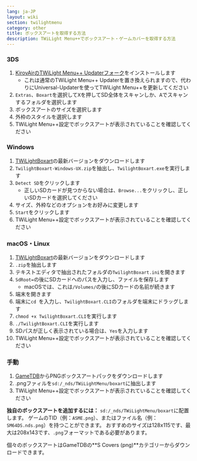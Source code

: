 ```yaml
---
lang: ja-JP
layout: wiki
section: twilightmenu
category: other
title: ボックスアートを取得する方法
description: TWiLight Menu++でボックスアート・ゲームカバーを取得する方法
---
```


### 3DS
1. [KirovAirのTWiLight Menu++ Updaterフォーク](https://github.com/KirovAir/TWiLightMenu-Updater/releases)をインストールします
   - これは通常のTWiLight Menu++ Updaterを置き換えられますので、代わりにUniversal-Updaterを使ってTWiLight Menu++を更新してください
1. `Extras`、`Boxart`を選択して<kbd class="face">X</kbd>を押してSD全体をスキャンしか、<kbd class="face">A</kbd>でスキャンするフォルダを選択します
1. ボックスアートのサイズを選択します
1. 外枠のスタイルを選択します
1. TWiLight Menu++設定でボックスアートが表示されていることを確認してください

### Windows
1. [TWiLightBoxart](https://github.com/KirovAir/TwilightBoxart/releases)の最新バージョンをダウンロードします
1. `TwilightBoxart-Windows-UX.zip`を抽出し、`TwilightBoxart.exe`を実行します
1. `Detect SD`をクリックします
   - 正しいSDカードが見つからない場合は、`Browse...`をクリックし、正しいSDカードを選択してください
1. サイズ、外枠などのオプションをお好みに変更します
1. `Start`をクリックします
1. TWiLight Menu++設定でボックスアートが表示されていることを確認してください

### macOS・Linux
1. [TWiLightBoxart](https://github.com/KirovAir/TwilightBoxart/releases)の最新バージョンをダウンロードします
1. `.zip`を抽出します
1. テキストエディタで抽出されたフォルダの`TwilightBoxart.ini`を開きます
1. `SdRoot=`の後にSDカードへのパスを入力し、ファイルを保存します
   - macOSでは、これは`/Volumes/`の後にSDカードの名前が続きます
1. 端末を開きます
1. 端末に`cd `を入力し、`TwilightBoxart.CLI`のフォルダを端末にドラッグします
1. `chmod +x TwilightBoxart.CLI`を実行します
1. `./TwilightBoxart.CLI`を実行します
1. SDパスが正しく表示されている場合は、`Yes`を入力します
1. TWiLight Menu++設定でボックスアートが表示されていることを確認してください

### 手動
1. [GameTDB](https://www.gametdb.com/DS/Downloads#cover_packs)からPNGボックスアートパックをダウンロードします
1. .pngファィルを`sd:/_nds/TWiLightMenu/boxart`に抽出します
1. TWiLight Menu++設定でボックスアートが表示されていることを確認してください

**独自のボックスアートを追加するには：** `sd:/_nds/TWiLightMenu/boxart`に配置します。 ゲームのTID（例：`ASME.png`）、またはファイル名（例：`SM64DS.nds.png`）を持つことができます。 おすすめのサイズは128x115です、最大は208x143です、`.png`フォーマットである必要があります。

個々のボックスアートはGameTDBの**S Covers (png)**カテゴリーからダウンロードできます。
